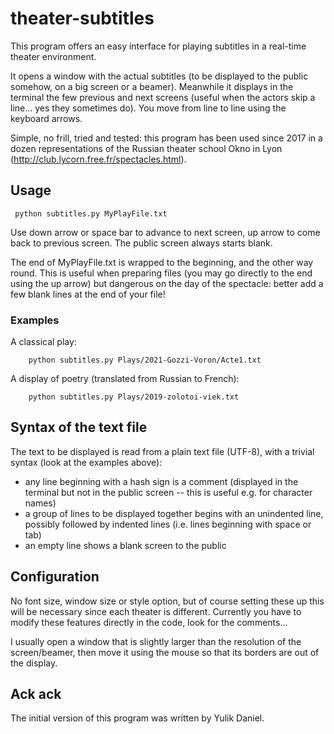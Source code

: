 # theater-subtitles

This program offers an easy interface for playing subtitles in a real-time theater environment.

It opens a window with the actual subtitles (to be displayed to the public somehow, on a big screen or a beamer). Meanwhile it displays in the terminal the few previous and next screens (useful when the actors skip a line... yes they sometimes do). You move from line to line using the keyboard arrows.

Simple, no frill, tried and tested: this program has been used since 2017 in a dozen representations of the Russian theater school Okno in Lyon (http://club.lycorn.free.fr/spectacles.html).


## Usage

	 python subtitles.py MyPlayFile.txt

Use down arrow or space bar to advance to next screen, up arrow to come back to previous screen.
The public screen always starts blank.

The end of MyPlayFile.txt is wrapped to the beginning, and the other way round.
This is useful when preparing files (you may go directly to the end using the up arrow) but dangerous on the day of the spectacle: better add a few blank lines at the end of your file!  

### Examples

A classical play:

		python subtitles.py Plays/2021-Gozzi-Voron/Acte1.txt 

A display of poetry (translated from Russian to French):

		python subtitles.py Plays/2019-zolotoi-viek.txt


## Syntax of the text file 
The text to be displayed is read from a plain text file (UTF-8), with a trivial syntax (look at the examples above):

- any line beginning with a hash sign is a comment (displayed in the terminal but not in the public screen -- this is useful e.g. for character names)
- a group of lines to be displayed together begins with an unindented line, possibly followed by indented lines (i.e. lines beginning with space or tab)
- an empty line shows a blank screen to the public

## Configuration
No font size, window size or style option, but of course setting these up this will be necessary since each theater is different.
Currently you have to modify these features directly in the code, look for the comments...

I usually open a window that is slightly larger than the resolution of the screen/beamer, then move it using the mouse so that its borders are out of the display.

## Ack ack
The initial version of this program was written by Yulik Daniel.
